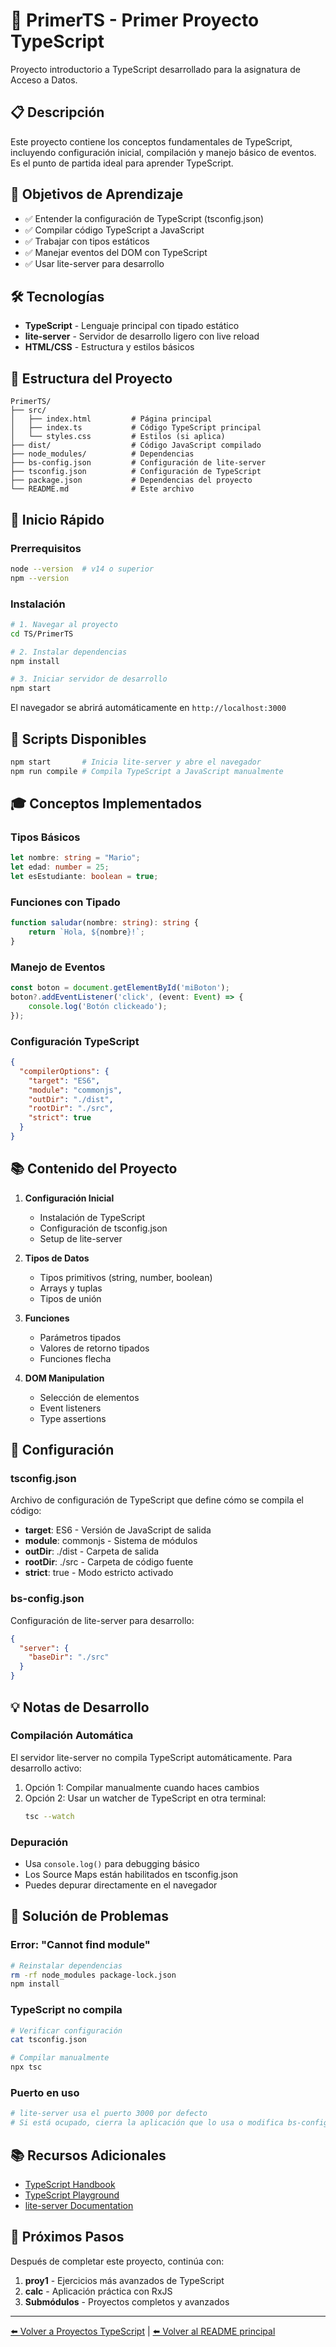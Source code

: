 # 📝 PrimerTS - Primer Proyecto TypeScript

Proyecto introductorio a TypeScript desarrollado para la asignatura de Acceso a Datos.

## 📋 Descripción

Este proyecto contiene los conceptos fundamentales de TypeScript, incluyendo configuración inicial, compilación y manejo básico de eventos. Es el punto de partida ideal para aprender TypeScript.

## 🎯 Objetivos de Aprendizaje

- ✅ Entender la configuración de TypeScript (tsconfig.json)
- ✅ Compilar código TypeScript a JavaScript
- ✅ Trabajar con tipos estáticos
- ✅ Manejar eventos del DOM con TypeScript
- ✅ Usar lite-server para desarrollo

## 🛠️ Tecnologías

- **TypeScript** - Lenguaje principal con tipado estático
- **lite-server** - Servidor de desarrollo ligero con live reload
- **HTML/CSS** - Estructura y estilos básicos

## 📂 Estructura del Proyecto

```
PrimerTS/
├── src/
│   ├── index.html         # Página principal
│   ├── index.ts           # Código TypeScript principal
│   └── styles.css         # Estilos (si aplica)
├── dist/                  # Código JavaScript compilado
├── node_modules/          # Dependencias
├── bs-config.json         # Configuración de lite-server
├── tsconfig.json          # Configuración de TypeScript
├── package.json           # Dependencias del proyecto
└── README.md              # Este archivo
```

## 🚀 Inicio Rápido

### Prerrequisitos

```bash
node --version  # v14 o superior
npm --version
```

### Instalación

```bash
# 1. Navegar al proyecto
cd TS/PrimerTS

# 2. Instalar dependencias
npm install

# 3. Iniciar servidor de desarrollo
npm start
```

El navegador se abrirá automáticamente en `http://localhost:3000`

## 📜 Scripts Disponibles

```bash
npm start       # Inicia lite-server y abre el navegador
npm run compile # Compila TypeScript a JavaScript manualmente
```

## 🎓 Conceptos Implementados

### Tipos Básicos
```typescript
let nombre: string = "Mario";
let edad: number = 25;
let esEstudiante: boolean = true;
```

### Funciones con Tipado
```typescript
function saludar(nombre: string): string {
    return `Hola, ${nombre}!`;
}
```

### Manejo de Eventos
```typescript
const boton = document.getElementById('miBoton');
boton?.addEventListener('click', (event: Event) => {
    console.log('Botón clickeado');
});
```

### Configuración TypeScript
```json
{
  "compilerOptions": {
    "target": "ES6",
    "module": "commonjs",
    "outDir": "./dist",
    "rootDir": "./src",
    "strict": true
  }
}
```

## 📚 Contenido del Proyecto

1. **Configuración Inicial**
   - Instalación de TypeScript
   - Configuración de tsconfig.json
   - Setup de lite-server

2. **Tipos de Datos**
   - Tipos primitivos (string, number, boolean)
   - Arrays y tuplas
   - Tipos de unión

3. **Funciones**
   - Parámetros tipados
   - Valores de retorno tipados
   - Funciones flecha

4. **DOM Manipulation**
   - Selección de elementos
   - Event listeners
   - Type assertions

## 🔧 Configuración

### tsconfig.json

Archivo de configuración de TypeScript que define cómo se compila el código:

- **target**: ES6 - Versión de JavaScript de salida
- **module**: commonjs - Sistema de módulos
- **outDir**: ./dist - Carpeta de salida
- **rootDir**: ./src - Carpeta de código fuente
- **strict**: true - Modo estricto activado

### bs-config.json

Configuración de lite-server para desarrollo:

```json
{
  "server": {
    "baseDir": "./src"
  }
}
```

## 💡 Notas de Desarrollo

### Compilación Automática

El servidor lite-server no compila TypeScript automáticamente. Para desarrollo activo:

1. Opción 1: Compilar manualmente cuando haces cambios
2. Opción 2: Usar un watcher de TypeScript en otra terminal:
   ```bash
   tsc --watch
   ```

### Depuración

- Usa `console.log()` para debugging básico
- Los Source Maps están habilitados en tsconfig.json
- Puedes depurar directamente en el navegador

## 🐛 Solución de Problemas

### Error: "Cannot find module"
```bash
# Reinstalar dependencias
rm -rf node_modules package-lock.json
npm install
```

### TypeScript no compila
```bash
# Verificar configuración
cat tsconfig.json

# Compilar manualmente
npx tsc
```

### Puerto en uso
```bash
# lite-server usa el puerto 3000 por defecto
# Si está ocupado, cierra la aplicación que lo usa o modifica bs-config.json
```

## 📚 Recursos Adicionales

- [TypeScript Handbook](https://www.typescriptlang.org/docs/handbook/intro.html)
- [TypeScript Playground](https://www.typescriptlang.org/play)
- [lite-server Documentation](https://github.com/johnpapa/lite-server)

## 🎯 Próximos Pasos

Después de completar este proyecto, continúa con:
1. **proy1** - Ejercicios más avanzados de TypeScript
2. **calc** - Aplicación práctica con RxJS
3. **Submódulos** - Proyectos completos y avanzados

---

[⬅️ Volver a Proyectos TypeScript](../README.md) | [⬅️ Volver al README principal](../../README.md)
